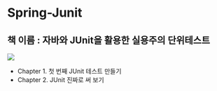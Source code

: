 # Spring-Junit

## 책 이름 : 자바와 JUnit을 활용한 실용주의 단위테스트

![](https://github.com/baseDevKrJH/Spring-Junit/tree/2b7d61e773f3a21f58cba1921b8265ad4ebe3849/.gitbook/assets/junit.jpg)

* Chapter 1. 첫 번째 JUnit 테스트 만들기
* Chapter 2.  JUnit 진짜로 써 보기

